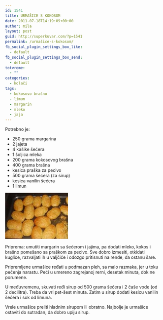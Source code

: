 ```yaml
---
id: 1541
title: URMAŠICE S KOKOSOM
date: 2011-07-18T14:19:09+00:00
author: mila
layout: post
guid: http://superkuvar.com/?p=1541
permalink: /urmašice-s-kokosom/
fb_social_plugin_settings_box_like:
  - default
fb_social_plugin_settings_box_send:
  - default
totvreme:
  - ""
categories:
  - kolači
tags:
  - kokosovo brašno
  - limun
  - margarin
  - mleko
  - jaja
---
```

Potrebno je:

  * 250 grama margarina
  * 2 jajeta
  * 4 kašike šećera
  * 1 šoljica mleka
  * 200 grama kokosovog brašna
  * 400 grama brašna
  * kesica praška za pecivo
  * 500 grama šećera (za sirup)
  * kesica vanilin šećera
  * 1 limun

<img class="alignnone size-full wp-image-1545" title="urmasice" src="/wp-content/uploads/2011/07/urmasice3-e1310998985865.jpg" alt="" width="204" height="149" /> 

Priprema: umutiti margarin sa šećerom i jajima, pa dodati mleko, kokos i brašno pomešano sa praškom za pecivo. Sve dobro izmesiti, otkidati kuglice, razvaljati ih u valjčiće i odozgo pritisnuti na rende, da ostanu šare.

Pripremljene urmašice ređati u podmazan pleh, sa malo razmaka, jer u toku pečenja narastu. Peći u umereno zagrejanoj rerni, desetak minuta, dok ne porumene.

U međuvremenu, skuvati ređi sirup od 500 grama šećera i 2 čaše vode (od 2 decilitra). Treba da vri pet-šest minuta. Zatim u sirup dodati kesicu vanilin šećera i sok od limuna.

Vrele urmašice preliti hladnim sirupom ili obratno. Najbolje je urmašice ostaviti do sutradan, da dobro upiju sirup.